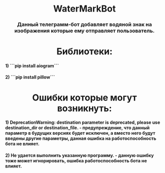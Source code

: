 <h1 align="center">WaterMarkBot</h1> 
<h3 align="center">Данный телеграмм-бот добавляет водяной знак на изображения которые ему отправляет пользователь.</h3>

<h1 align="center">Библиотеки:</h1>
<h4 align="left">1) ```pip install aiogram```</h4>
<h4 align="left">2) ```pip install pillow```</h4>

<h1 align="center">Ошибки которые могут возникнуть:</h1>
<h4 align="left">1) DeprecationWarning: destination parameter is deprecated, please use destination_dir or destination_file. - предупреждение, что данный параметр в будущих версиях будет исключен, а вместо него будут введены другие параметры, данная ошибка на работоспособность бота не влияет.</h4>
<h4 align="left">2) Не удается выполнить указанную программу. - данную ошибку тоже может игнорировать, ошибка работоспособность бота не влияет.</h4>
